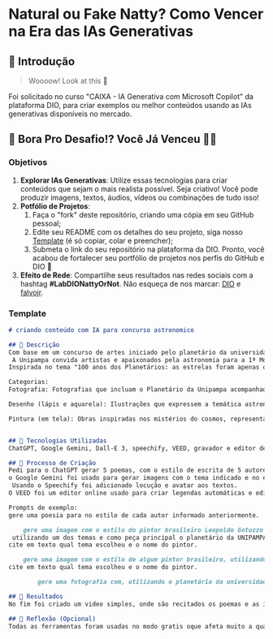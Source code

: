 # Natural ou Fake Natty? Como Vencer na Era das IAs Generativas

## 🚀 Introdução

> Woooow! Look at this 👀

Foi solicitado no curso "CAIXA - IA Generativa com Microsoft Copilot" da plataforma DIO, para criar exemplos ou melhor conteúdos usando as IAs generativas disponíveis no mercado.


## 🎯 Bora Pro Desafio!? Você Já Venceu 💪🤓

### Objetivos

1. **Explorar IAs Generativas**: Utilize essas tecnologias para criar conteúdos que sejam o mais realista possível. Seja criativo! Você pode produzir imagens, textos, áudios, vídeos ou combinações de tudo isso!
1. **Potfólio de Projetos**:
    1. Faça o "fork" deste repositório, criando uma cópia em seu GitHub pessoal;
    2. Edite seu README com os detalhes do seu projeto, siga nosso [Template](#template) (é só copiar, colar e preencher);
    3. Submeta o link do seu repositório na plataforma da DIO. Pronto, você acabou de fortalecer seu portfólio de projetos nos perfis do GitHub e DIO 🚀
1. **Efeito de Rede**: Compartilhe seus resultados nas redes sociais com a hashtag **#LabDIONattyOrNot**. Não esqueça de nos marcar: [DIO](https://www.linkedin.com/school/dio-makethechange) e [falvojr](https://www.linkedin.com/in/falvojr).

### Template

```markdown
# criando conteúdo com IA para concurso astronomico

## 📒 Descrição
Com base em um concurso de artes iniciado pelo planetário da universidade UNIPAMPA campos Bagé em comemoração aos 100 anos dos planetários, onde continha a seguinte descrição:
 A Unipampa convida artistas e apaixonados pela astronomia para a 1ª Mostra AstroArte! 
Inspirada no tema "100 anos dos Planetários: as estrelas foram apenas o começo", esta mostra celebra o centenário dos planetários, incentivando a criação artística sobre o universo e nossa conexão com ele.

Categorias: 
Fotografia: Fotografias que incluam o Planetário da Unipampa acompanhado de um astro visível, como a Lua, uma constelação ou o pôr do sol. A qualidade das fotos deve ser compatível com impressão.

Desenho (lápis e aquarela): Ilustrações que expressem a temática astronômica e o Universo, como uma cena celeste, planetas, constelações ou composição com o próprio planetário. Caso selecionada, a obra deverá ser entregue fisicamente no Planetário da Unipampa para a exposição.

Pintura (em tela): Obras inspiradas nos mistérios do cosmos, representando temas astronômicos em tela ou  composição com o próprio planetário da UNIPAMPA de Bagé. 


## 🤖 Tecnologias Utilizadas
ChatGPT, Google Gemini, Dall-E 3, speechify, VEED, gravador e editor de video do Windwos.

## 🧐 Processo de Criação
Pedi para o ChatGPT gerar 5 poemas, com o estilo de escrita de 5 autores de livros gauchos (nascidos no Rio Grande do Sul, Brasil) diferentes.
o Google Gemini foi usado para gerar imagens com o tema indicado e no estilo de pintores renovamods gauchos (Leopoldo Gotuzzo,Ado Malagoli,Aldo Locatelli). Algumas imagens geradas pelo Dall-E 3 também foram testadas.
 Usando o Speechify foi adicionado locução e avatar aos textos.
O VEED foi um editor online usado para criar legendas automáticas e editar o video, mesclando as imagens e o video criado com o Speechify.

Prompts de exemplo:
gere uma poesia para no estilo de cada autor informado anteriormente. 

	gere uma imagem com o estilo do pintor brasileiro Leopoldo Gotuzzo
 utilizando um dos temas e como peça principal o planetário da UNIPAMPA campus Bagé: tema 1 - mistérios do cosmos; tema 2- representando temas astronômicos.
cite em texto qual tema escolheu e o nome do pintor.

	gere uma imagem com o estilo de algum pintor brasileiro, utilizando o planetário da universidade UNIPMAPA de Bagé, pessoas admirando e tema mistérios do cosmos.
cite em texto qual tema escolheu e o nome do pintor.

		gere uma fotografia com, utilizando o planetário da universidade UNIPMAPA de Bagé, composto com o por do sol e cores suaves.

## 🚀 Resultados
No fim foi criado um video simples, onde são recitados os poemas e as imagens geradas são mostradas ao fundo.

## 💭 Reflexão (Opcional)
Todas as ferramentas foram usadas no modo gratis oque afeta muito a qualidade, porém deu para ter uma boa ídeia do quão bom pode ser as IAs na geração de conteúdo.
```



